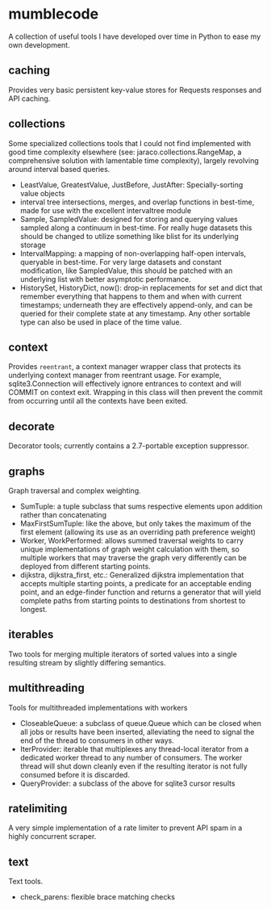 # mumblecode
A collection of useful tools I have developed over time in Python to ease my own development.

## caching
Provides very basic persistent key-value stores for Requests responses and API caching.

## collections
Some specialized collections tools that I could not find implemented with good time complexity elsewhere (see: jaraco.collections.RangeMap, a comprehensive solution with lamentable time complexity), largely revolving around interval based queries.

* LeastValue, GreatestValue, JustBefore, JustAfter: Specially-sorting value objects
* interval tree intersections, merges, and overlap functions in best-time, made for use with the excellent intervaltree module
* Sample, SampledValue: designed for storing and querying values sampled along a continuum in best-time. For really huge datasets this should be changed to utilize something like blist for its underlying storage
* IntervalMapping: a mapping of non-overlapping half-open intervals, queryable in best-time. For very large datasets and constant modification, like SampledValue, this should be patched with an underlying list with better asymptotic performance.
* HistorySet, HistoryDict, now(): drop-in replacements for set and dict that remember everything that happens to them and when with current timestamps; underneath they are effectively append-only, and can be queried for their complete state at any timestamp. Any other sortable type can also be used in place of the time value.

## context
Provides `reentrant`, a context manager wrapper class that protects its underlying context manager from reentrant usage. For example, sqlite3.Connection will effectively ignore entrances to context and will COMMIT on context exit. Wrapping in this class will then prevent the commit from occurring until all the contexts have been exited.

## decorate
Decorator tools; currently contains a 2.7-portable exception suppressor.

## graphs
Graph traversal and complex weighting.

* SumTuple: a tuple subclass that sums respective elements upon addition rather than concatenating
* MaxFirstSumTuple: like the above, but only takes the maximum of the first element (allowing its use as an overriding path preference weight)
* Worker, WorkPerformed: allows summed traversal weights to carry unique implementations of graph weight calculation with them, so multiple workers that may traverse the graph very differently can be deployed from different starting points.
* dijkstra, dijkstra_first, etc.: Generalized dijkstra implementation that accepts multiple starting points, a predicate for an acceptable ending point, and an edge-finder function and returns a generator that will yield complete paths from starting points to destinations from shortest to longest.

## iterables
Two tools for merging multiple iterators of sorted values into a single resulting stream by slightly differing semantics.

## multithreading
Tools for multithreaded implementations with workers

* CloseableQueue: a subclass of queue.Queue which can be closed when all jobs or results have been inserted, alleviating the need to signal the end of the thread to consumers in other ways.
* IterProvider: iterable that multiplexes any thread-local iterator from a dedicated worker thread to any number of consumers. The worker thread will shut down cleanly even if the resulting iterator is not fully consumed before it is discarded.
* QueryProvider: a subclass of the above for sqlite3 cursor results

## ratelimiting
A very simple implementation of a rate limiter to prevent API spam in a highly concurrent scraper.

## text
Text tools.

* check_parens: flexible brace matching checks